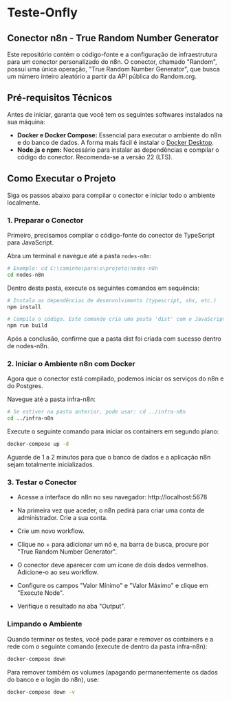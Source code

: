 # Teste-Onfly

## Conector n8n - True Random Number Generator

Este repositório contém o código-fonte e a configuração de infraestrutura para um conector personalizado do n8n. O conector, chamado "Random", possui uma única operação, "True Random Number Generator", que busca um número inteiro aleatório a partir da API pública do Random.org.

## Pré-requisitos Técnicos

Antes de iniciar, garanta que você tem os seguintes softwares instalados na sua máquina:

* **Docker e Docker Compose:** Essencial para executar o ambiente do n8n e do banco de dados. A forma mais fácil é instalar o [Docker Desktop](https://www.docker.com/products/docker-desktop/).
* **Node.js e npm:** Necessário para instalar as dependências e compilar o código do conector. Recomenda-se a versão 22 (LTS).

## Como Executar o Projeto

Siga os passos abaixo para compilar o conector e iniciar todo o ambiente localmente.

### 1. Preparar o Conector

Primeiro, precisamos compilar o código-fonte do conector de TypeScript para JavaScript.

Abra um terminal e navegue até a pasta `nodes-n8n`:
```bash
# Exemplo: cd C:\caminho\para\o\projeto\nodes-n8n
cd nodes-n8n
```
Dentro desta pasta, execute os seguintes comandos em sequência:

```bash
# Instala as dependências de desenvolvimento (typescript, shx, etc.)
npm install

# Compila o código. Este comando cria uma pasta 'dist' com o JavaScript final.
npm run build
```
Após a conclusão, confirme que a pasta dist foi criada com sucesso dentro de nodes-n8n.

### 2. Iniciar o Ambiente n8n com Docker

Agora que o conector está compilado, podemos iniciar os serviços do n8n e do Postgres.

Navegue até a pasta infra-n8n:

```bash
# Se estiver na pasta anterior, pode usar: cd ../infra-n8n
cd ../infra-n8n
```
Execute o seguinte comando para iniciar os containers em segundo plano:

```bash
docker-compose up -d
```
Aguarde de 1 a 2 minutos para que o banco de dados e a aplicação n8n sejam totalmente inicializados.

### 3. Testar o Conector

- Acesse a interface do n8n no seu navegador: http://localhost:5678

- Na primeira vez que aceder, o n8n pedirá para criar uma conta de administrador. Crie a sua conta.

- Crie um novo workflow.

- Clique no + para adicionar um nó e, na barra de busca, procure por "True Random Number Generator".

- O conector deve aparecer com um ícone de dois dados vermelhos. Adicione-o ao seu workflow.

- Configure os campos "Valor Mínimo" e "Valor Máximo" e clique em "Execute Node".

- Verifique o resultado na aba "Output".

### Limpando o Ambiente

Quando terminar os testes, você pode parar e remover os containers e a rede com o seguinte comando (execute de dentro da pasta infra-n8n):

```bash
docker-compose down
```

Para remover também os volumes (apagando permanentemente os dados do banco e o login do n8n), use:

```bash
docker-compose down -v
```